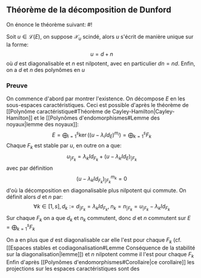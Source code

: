 ## Théorème de la décomposition de Dunford
On énonce le théorème suivant: #!

Soit $u \in \mathcal L(E)$, on suppose $\mathcal X_u$ scindé, alors $u$ s'écrit de manière unique sur la forme: $$u=d+n$$ où $d$ est diagonalisable et $n$ est nilpotent, avec en particulier $dn = nd$. Enfin, on a $d$ et $n$ des polynômes en $u$

### Preuve
On commence d'abord par montrer l'existence. On décompose $E$ en les sous-espaces caractéristiques. Ceci est possible d'après le théorème de [[Polynôme caractéristique#Théorème de Cayley-Hamilton|Cayley-Hamilton]] et le [[Polynômes d'endomorphismes#Lemme des noyaux|lemme des noyaux]]:
$$E = \bigoplus_{i=1}^s \ker((u- \lambda_iId_E)^{m_i}) = \bigoplus_{k=1}^sF_k$$
Chaque $F_k$ est stable par $u$, en outre on a que:
$$u_{|F_k} = \lambda_kId_{F_k} + (u-\lambda_kId_E)_{|F_k}$$ avec par définition
$$(u-\lambda_kId_{F_k})_{|F_k}^{m_k} = 0$$ d'où la décomposition en diagonalisable plus nilpotent qui commute. On définit alors $d$ et $n$ par: $$\forall k \in [1,s ], d_k := d_{|F_k} = \lambda_kId_{F_k}, \; n_k = n_{|F_k} = u_{|F_k} - \lambda_kId_{F_k}$$
Sur chaque $F_k$ on a que $d_k$ et $n_k$ commutent, donc $d$ et $n$ commutent sur $E =\bigoplus_{k=1}^sF_k$

On a en plus que $d$ est diagonalisable car elle l'est pour chaque $F_k$ (cf. [[Espaces stables et codiagonalisation#Lemme Conséquence de la stabilité sur la diagonalisation|lemme]]) et $n$ nilpotent comme il l'est pour chaque $F_k$
Enfin d'après [[Polynômes d'endomorphismes#Corollaire|ce corollaire]] les projections sur les espaces caractéristiques sont des 